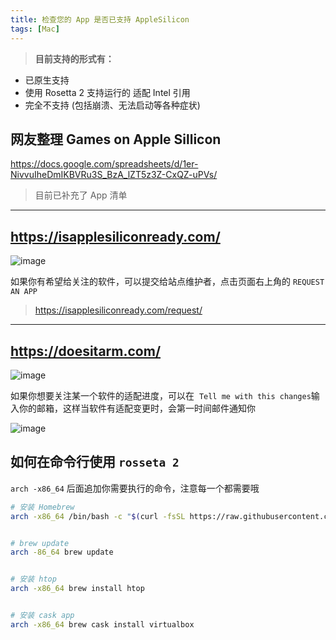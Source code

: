 ```yaml
---
title: 检查您的 App 是否已支持 AppleSilicon
tags: [Mac]
---
```


<!-- ![image](assets/check-you-favorites-app-is-ready-on-applesilicon)这里带来 2 个网站，方便大家来检查您所使用和关注的 App 是否已经支持了最新的 Apple M1 芯片 -->

> **目前支持的形式有：**

- 已原生支持
- 使用 Rosetta 2 支持运行的 适配 Intel 引用
- 完全不支持 (包括崩溃、无法启动等各种症状)

## 网友整理 Games on Apple Sillicon

<https://docs.google.com/spreadsheets/d/1er-NivvuIheDmIKBVRu3S_BzA_lZT5z3Z-CxQZ-uPVs/>

> 目前已补充了 App 清单

***

## <https://isapplesiliconready.com/>

![image](http://ipic-typora-samzong.oss-cn-qingdao.aliyuncs.com//uPic/2020-11-24-142803.png?x-oss-process=image/resize,w_960,m_lfit)

如果你有希望给关注的软件，可以提交给站点维护者，点击页面右上角的 `REQUEST AN APP`

> <https://isapplesiliconready.com/request/>

***

## <https://doesitarm.com/>

![image](http://ipic-typora-samzong.oss-cn-qingdao.aliyuncs.com//uPic/2020-11-24-143231.png?x-oss-process=image/resize,w_960,m_lfit)

如果你想要关注某一个软件的适配进度，可以在  `Tell me with this changes`输入你的邮箱，这样当软件有适配变更时，会第一时间邮件通知你

![image](http://ipic-typora-samzong.oss-cn-qingdao.aliyuncs.com//uPic/2020-11-24-143450.png?x-oss-process=image/resize,w_960,m_lfit)

## 如何在命令行使用 `rosseta 2`

`arch -x86_64` 后面追加你需要执行的命令，注意每一个都需要哦

```bash
# 安装 Homebrew
arch -x86_64 /bin/bash -c "$(curl -fsSL https://raw.githubusercontent.com/Homebrew/install/master/install.sh)"


# brew update 
arch -86_64 brew update


# 安装 htop
arch -x86_64 brew install htop


# 安装 cask app
arch -x86_64 brew cask install virtualbox
```

